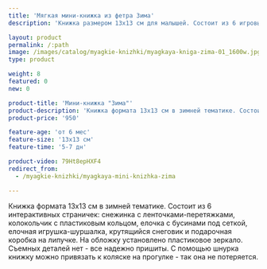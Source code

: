 ```yaml
---
title: 'Мягкая мини-книжка из фетра Зима'
description: 'Книжка размером 13х13 см для малышей. Состоит из 6 игровых страничек с перетяжками, шуршалкой, крутилкой, липучкой и бусинами.'

layout: product
permalink: /:path
image: /images/catalog/myagkie-knizhki/myagkaya-kniga-zima-01_1600w.jpg
type: product

weight: 8
featured: 0
new: 0

product-title: 'Мини-книжка "Зима"'
product-description: 'Книжка формата 13х13 см в зимней тематике. Состоит из 6 интерактивных страничек: снежинка с ленточками-перетяжками, колокольчик с пластиковым кольцом, елочка с бусинами под сеткой, елочная игрушка-шуршалка, крутящийся снеговик и подарочная коробка на липучке. На обложку установлено пластиковое зеркало. Съемных деталей нет - все надежно пришиты. С помощью шнурка книжку можно привязать к коляске на прогулке - так она не потеряется.'
product-price: '950'

feature-age: 'от 6 мес'
feature-size: '13х13 см'
feature-time: '5-7 дн'

product-video: 79Ht8epHXF4
redirect_from:
  - /myagkie-knizhki/myagkaya-mini-knizhka-zima

---
```

Книжка формата 13х13 см в зимней тематике. Состоит из 6 интерактивных страничек: снежинка с ленточками-перетяжками, колокольчик с пластиковым кольцом, елочка с бусинами под сеткой, елочная игрушка-шуршалка, крутящийся снеговик и подарочная коробка на липучке. На обложку установлено пластиковое зеркало. Съемных деталей нет - все надежно пришиты. С помощью шнурка книжку можно привязать к коляске на прогулке - так она не потеряется.